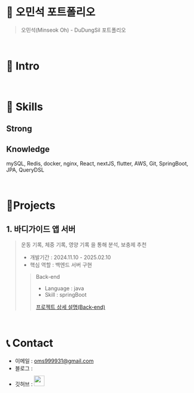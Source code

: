 # 📜 오민석 포트폴리오

> 오민석(Minseok Oh) - DuDungSil 포트폴리오

<br />

# 👋 Intro

<br />

# 👋 Skills

## Strong

## Knowledge
  mySQL, Redis, docker, nginx, React, nextJS, flutter, AWS, Git, SpringBoot, JPA, QueryDSL

<br />

# 📝Projects

## 1. 바디가이드 앱 서버

> 운동 기록, 체중 기록, 영양 기록 을 통해 분석, 보충제 추천
>
> - 개발기간 : 2024.11.10 - 2025.02.10
> - 핵심 역할 : 백엔드 서버 구현
>
>> Back-end
>> - Language : java
>> - Skill : springBoot
>> 
>> [프로젝트 상세 설명(Back-end)](https://github.com/DuDungSil/BODYGUIDE_SV) 
>

<br />

# 📞 Contact

- 이메일 : oms999931@gmail.com
- 블로그 : 
- 깃허브 : <a href="https://github.com/DuDungSil">
  <img src="https://user-images.githubusercontent.com/68724828/185908612-22f4d219-78a7-4de7-bb02-deecaa63bffa.png" height="28px" style="margin-top: 10px" />
  </a>
